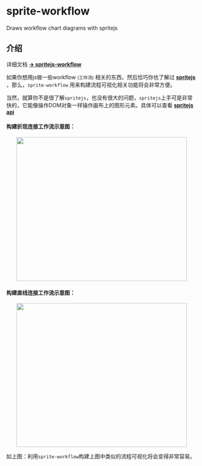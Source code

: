 # sprite-workflow
Draws workflow chart diagrams with spritejs
## 介绍

详细文档 <a target="_blank" style="font-weight:bold" href='https://www.spritejs.com/workflow'>  → spritejs-workflow </a>

如果你想用js做一些workflow <small>(工作流)</small> 相关的东西，然后恰巧你也了解过 <a target="_blank" style="font-weight:bold" href='https://www.spritejs.com'>  spritejs </a>，那么，```sprite-workflow``` 用来构建流程可视化相关功能将会非常方便。

当然，就算你不是很了解```spritejs```，也没有很大的问题，```spritejs```上手可是非常快的，它能像操作DOM对象一样操作画布上的图形元素。具体可以查看 <a target="_blank" style="font-weight:bold" href='https://www.spritejs.com'> spritejs api </a>

#### 构建折现连接工作流示意图：
<img style="display:block;margin:0 auto" src="https://spritejs.oss-cn-beijing.aliyuncs.com/images/sprite-workflow01.png" width="450" height="380" />

#### 构建直线连接工作流示意图：

<img style="display:block;margin:0 auto" src="https://spritejs.oss-cn-beijing.aliyuncs.com/images/sprite-workflow02.png" width="450" height="380" />


如上图：利用```sprite-workflow```构建上图中类似的流程可视化将会变得非常容易。
